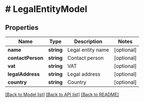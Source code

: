 # # LegalEntityModel

## Properties

Name | Type | Description | Notes
------------ | ------------- | ------------- | -------------
**name** | **string** | Legal entity name | [optional]
**contactPerson** | **string** | Contact person | [optional]
**vat** | **string** | VAT | [optional]
**legalAddress** | **string** | Legal address | [optional]
**country** | **string** | Country | [optional]

[[Back to Model list]](../../README.md#models) [[Back to API list]](../../README.md#endpoints) [[Back to README]](../../README.md)

